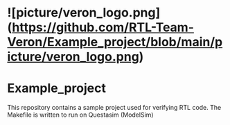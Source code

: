 # ![picture/veron_logo.png] (https://github.com/RTL-Team-Veron/Example_project/blob/main/picture/veron_logo.png)
# Example_project
This repository contains a sample project used for verifying RTL code. The Makefile is written to run on Questasim (ModelSim)
